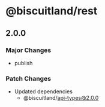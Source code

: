 # @biscuitland/rest

## 2.0.0

### Major Changes

- publish

### Patch Changes

- Updated dependencies
  - @biscuitland/api-types@2.0.0

